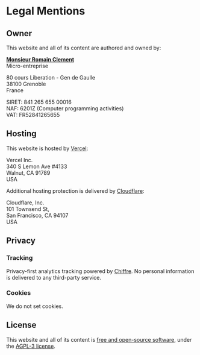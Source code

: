# Legal Mentions

## Owner

This website and all of its content are authored and owned by:

[**Monsieur Romain Clement**][infogreffe]<br />
Micro-entreprise

80 cours Liberation - Gen de Gaulle<br />
38100 Grenoble<br />
France<br />

SIRET: 841 265 655 00016<br />
NAF: 6201Z (Computer programming activities)<br />
VAT: FR52841265655<br />

## Hosting

This website is hosted by [Vercel][vercel]:

Vercel Inc.<br />
340 S Lemon Ave #4133<br />
Walnut, CA 91789<br />
USA<br />

Additional hosting protection is delivered by [Cloudflare][cloudflare]:

Cloudflare, Inc.<br />
101 Townsend St,<br />
San Francisco, CA 94107<br />
USA<br />

## Privacy

### Tracking

Privacy-first analytics tracking powered by [Chiffre][chiffre].
No personal information is delivered to any third-party service.

### Cookies

We do not set cookies.

## License

This website and all of its content is [free and open-source software][repository],
under the [AGPL-3 license][license].

[infogreffe]: https://www.infogreffe.fr/entreprise-societe/841265655-clement-romain-84126565500016.html "Company on Infogreffe"
[vercel]: https://vercel.com "Vercel Website"
[cloudflare]: https://www.cloudflare.com "Cloudflare Website"
[chiffre]: https://chiffre.io "Chiffre Website"
[repository]: https://github.com/rclement/romain-clement.net "Repository on GitHub"
[license]: https://github.com/rclement/romain-clement.net/blob/master/LICENSE "AGPL-3 License"
